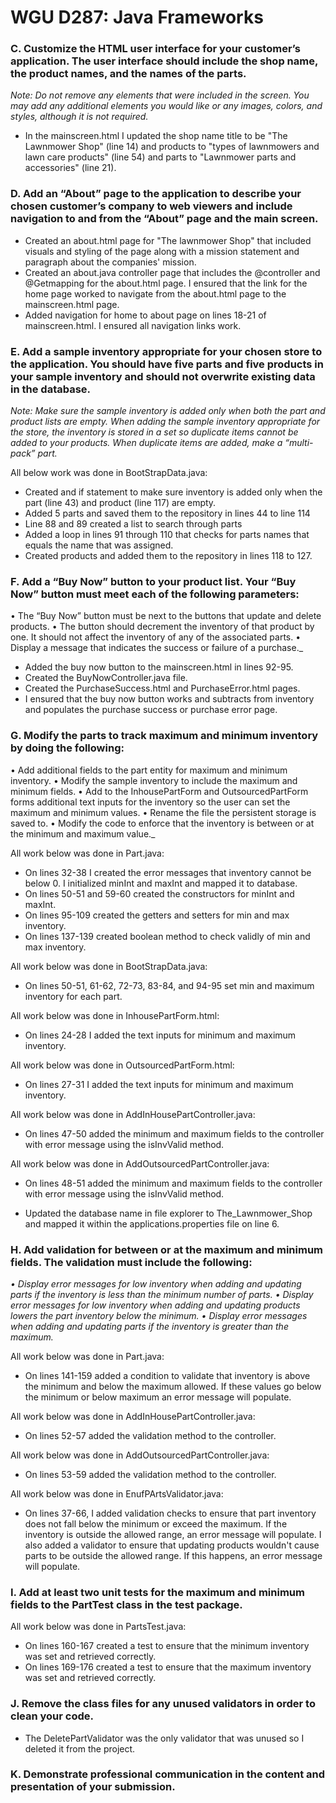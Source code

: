 # **WGU D287: Java Frameworks**

### **C. Customize the HTML user interface for your customer’s application. The user interface should include the shop name, the product names, and the names of the parts.**

_Note: Do not remove any elements that were included in the screen. You may add any additional elements you would like or any images, colors, and styles, although it is not required._

* In the mainscreen.html I updated the shop name title to be "The Lawnmower Shop" (line 14) and products to "types of lawnmowers and lawn care products" (line 54) and parts to "Lawnmower parts and accessories" (line 21).




### **D.  Add an “About” page to the application to describe your chosen customer’s company to web viewers and include navigation to and from the “About” page and the main screen.**

* Created an about.html page for "The lawnmower Shop" that included visuals and styling of the page along with a mission statement and paragraph about the companies' mission. 
* Created an about.java controller page that includes the @controller and @Getmapping for the about.html page. I ensured that the link for the home page worked to navigate from the about.html page to the mainscreen.html page. 
* Added navigation for home to about page on lines 18-21 of mainscreen.html. I ensured all navigation links work. 

### **E.  Add a sample inventory appropriate for your chosen store to the application. You should have five parts and five products in your sample inventory and should not overwrite existing data in the database.**

_Note: Make sure the sample inventory is added only when both the part and product lists are empty. When adding the sample inventory appropriate for the store, the inventory is stored in a set so duplicate items cannot be added to your products. When duplicate items are added, make a “multi-pack” part._

All below work was done in BootStrapData.java: 
* Created and if statement to make sure inventory is added only when the part (line 43) and product (line 117) are empty.
* Added 5 parts and saved them to the repository in lines 44 to line 114
* Line 88 and 89 created a list to search through parts
* Added a loop in lines 91 through 110 that checks for parts names that equals the name that was assigned.
* Created products and added them to the repository in lines 118 to 127. 


### **F.  Add a “Buy Now” button to your product list. Your “Buy Now” button must meet each of the following parameters:**

•  The “Buy Now” button must be next to the buttons that update and delete products.
• The button should decrement the inventory of that product by one. It should not affect the inventory of any of the associated parts.
•  Display a message that indicates the success or failure of a purchase._

* Added the buy now button to the mainscreen.html in lines 92-95.
* Created the BuyNowController.java file.
* Created the PurchaseSuccess.html and PurchaseError.html pages. 
* I ensured that the buy now button works and subtracts from inventory and populates the purchase success or purchase error page. 



### **G.  Modify the parts to track maximum and minimum inventory by doing the following:**

•  Add additional fields to the part entity for maximum and minimum inventory.
•  Modify the sample inventory to include the maximum and minimum fields.
•  Add to the InhousePartForm and OutsourcedPartForm forms additional text inputs for the inventory so the user can set the maximum and minimum values.
•  Rename the file the persistent storage is saved to.
•  Modify the code to enforce that the inventory is between or at the minimum and maximum value._

All work below was done in Part.java:
* On lines 32-38 I created the error messages that inventory cannot be below 0. I initialized minInt and maxInt and mapped it to database.
* On lines 50-51 and 59-60 created the constructors for minInt and maxInt.
* On lines 95-109 created the getters and setters for min and max inventory. 
* On lines 137-139 created boolean method to check validly of min and max inventory. 

All work below was done in BootStrapData.java:
* On lines 50-51, 61-62, 72-73, 83-84, and 94-95 set min and maximum inventory for each part. 

All work below was done in InhousePartForm.html:
* On lines 24-28 I added the text inputs for minimum and maximum inventory.

All work below was done in OutsourcedPartForm.html:
* On lines 27-31 I added the text inputs for minimum and maximum inventory.

All work below was done in AddInHousePartController.java:
* On lines 47-50 added the minimum and maximum fields to the controller with error message using the isInvValid method.

All work below was done in AddOutsourcedPartController.java:
* On lines 48-51 added the minimum and maximum fields to the controller with error message using the isInvValid method.

* Updated the database name in file explorer to The_Lawnmower_Shop and mapped it within the applications.properties file on line 6.



### **H.  Add validation for between or at the maximum and minimum fields. The validation must include the following:** 

_•  Display error messages for low inventory when adding and updating parts if the inventory is less than the minimum number of parts.
•  Display error messages for low inventory when adding and updating products lowers the part inventory below the minimum.
•  Display error messages when adding and updating parts if the inventory is greater than the maximum._

All work below was done in Part.java:
* On lines 141-159 added a condition to validate that inventory is above the minimum and below the maximum allowed. If these values go below the minimum or below maximum an error message will populate. 

All work below was done in AddInHousePartController.java:
* On lines 52-57 added the validation method to the controller. 

All work below was done in AddOutsourcedPartController.java:
* On lines 53-59 added the validation method to the controller. 

All work below was done in EnufPArtsValidator.java:
* On lines 37-66, I added validation checks to ensure that part inventory does not fall below the minimum or exceed the maximum. If the inventory is outside the allowed range, an error message will populate. I also added a validator to ensure that updating products wouldn't cause parts to be outside the allowed range. If this happens, an error message will populate. 

### **I.  Add at least two unit tests for the maximum and minimum fields to the PartTest class in the test package.**

All work below was done in PartsTest.java:
* On lines 160-167 created a test to ensure that the minimum inventory was set and retrieved correctly. 
* On lines 169-176 created a test to ensure that the maximum inventory was set and retrieved correctly.




### **J.  Remove the class files for any unused validators in order to clean your code.**

* The DeletePartValidator was the only validator that was unused so I deleted it from the project. 


### **K.  Demonstrate professional communication in the content and presentation of your submission.**